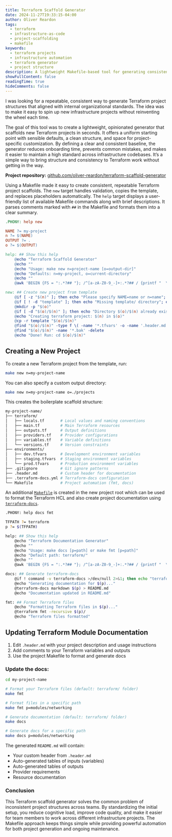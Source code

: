 ```yaml
---
title: Terraform Scaffold Generator
date: 2024-11-27T19:33:15-04:00
author: Oliver Reardon
tags:
  - terraform
  - infrastructure-as-code
  - project-scaffolding
  - makefile
keywords:
  - terraform projects
  - infrastructure automation
  - terraform generator
  - project structure
description: A lightweight Makefile-based tool for generating consistent Terraform project structures with organizational standards and best practices.
showFullContent: false
readingTime: true
hideComments: false
---
```


I was looking for a repeatable, consistent way to generate Terraform project structures that aligned with internal organizational standards. The idea was to make it easy to spin up new infrastructure projects without reinventing the wheel each time.

The goal of this tool was to create a lightweight, opinionated generator that scaffolds new Terraform projects in seconds. It offers a uniform starting point with sensible defaults, a clean structure, and space for project-specific customization. By defining a clear and consistent baseline, the generator reduces onboarding time, prevents common mistakes, and makes it easier to maintain a high standard across infrastructure codebases. It’s a simple way to bring structure and consistency to Terraform work without getting in the way.

**Project repository:** [github.com/oliver-reardon/terraform-scaffold-generator](https://github.com/oliver-reardon/terraform-scaffold-generator)

Using a Makefile made it easy to create consistent, repeatable Terraform project scaffolds. The `new` target handles validation, copies the template, and replaces placeholders automatically. The `help` target displays a user-friendly list of available Makefile commands along with brief descriptions. It parses comments marked with `##` in the Makefile and formats them into a clear summary.

```makefile
.PHONY: help new

NAME ?= my-project
n ?= $(NAME)
OUTPUT ?= .
o ?= $(OUTPUT)

help: ## Show this help
	@echo "Terraform Scaffold Generator"
	@echo ""
	@echo "Usage: make new n=project-name [o=output-dir]"
	@echo "Defaults: n=my-project, o=current-directory"
	@echo ""
	@awk 'BEGIN {FS = ":.*?## "}; /^[a-zA-Z0-9_-]+:.*?## / {printf "  \033[36m%-15s\033[0m %s\n", $$1, $$2}' $(MAKEFILE_LIST)

new: ## Create new project from template
	@if [ -z "$(n)" ]; then echo "Please specify NAME=name or n=name"; exit 1; fi
	@if [ ! -d "template" ]; then echo "Missing template/ directory"; exit 1; fi
	@mkdir -p "$(o)"
	@if [ -d "$(o)/$(n)" ]; then echo "Directory $(o)/$(n) already exists"; exit 1; fi
	@echo "Creating terraform project: $(n) in $(o)"
	@cp -r template "$(o)/$(n)"
	@find "$(o)/$(n)" -type f \( -name '*.tfvars' -o -name '.header.md' \) -exec sed -i.bak 's/my-project/$(n)/g' {} +
	@find "$(o)/$(n)" -name '*.bak' -delete
	@echo "Done! Run: cd $(o)/$(n)"
```

## Creating a New Project

To create a new Terraform project from the template, run:

```bash
make new n=my-project-name
```

You can also specify a custom output directory:

```bash
make new n=my-project-name o=./projects
```

This creates the boilerplate scaffold structure:

```bash
my-project-name/
├── terraform/
│   ├── locals.tf       # Local values and naming conventions
│   ├── main.tf         # Main Terraform resources
│   ├── outputs.tf      # Output definitions
│   ├── providers.tf    # Provider configurations
│   ├── variables.tf    # Variable definitions
│   └── versions.tf     # Version constraints
├── environments/
│   ├── dev.tfvars      # Development environment variables
│   ├── staging.tfvars  # Staging environment variables
│   └── prod.tfvars     # Production environment variables
├── .gitignore          # Git ignore patterns
├── .header.md          # Custom header for documentation
├── .terraform-docs.yml # Terraform-docs configuration
└── Makefile            # Project automation (fmt, docs)
```

An additional [`Makefile`](https://github.com/oliver-reardon/terraform-scaffold-generator/blob/main/template/Makefile) is created in the new project root which can be used to format the Terraform HCL and also create project documentation using [`terraform-docs`](https://github.com/terraform-docs/terraform-docs).

```bash
.PHONY: help docs fmt

TFPATH ?= terraform
p ?= $(TFPATH)

help: ## Show this help
	@echo "Terraform Documentation Generator"
	@echo ""
	@echo "Usage: make docs [p=path] or make fmt [p=path]"
	@echo "Default path: terraform/"
	@echo ""
	@awk 'BEGIN {FS = ":.*?## "}; /^[a-zA-Z0-9_-]+:.*?## / {printf "  \033[36m%-15s\033[0m %s\n", $$1, $$2}' $(MAKEFILE_LIST)

docs: ## Generate terraform-docs
	@if ! command -v terraform-docs >/dev/null 2>&1; then echo "terraform-docs not installed. Run: brew install terraform-docs"; exit 1; fi
	@echo "Generating documentation for $(p)..."
	@terraform-docs markdown $(p) > README.md
	@echo "Documentation updated in README.md"

fmt: ## Format Terraform files
	@echo "Formatting Terraform files in $(p)..."
	@terraform fmt -recursive $(p)/
	@echo "Terraform files formatted"
```

## Updating Terraform Module Documentation

1. Edit `.header.md` with your project description and usage instructions
2. Add comments to your Terraform variables and outputs
3. Use the project Makefile to format and generate docs

### Update the docs:
```bash
cd my-project-name

# Format your Terraform files (default: terraform/ folder)
make fmt

# Format files in a specific path
make fmt p=modules/networking

# Generate documentation (default: terraform/ folder)
make docs

# Generate docs for a specific path
make docs p=modules/networking
```

The generated `README.md` will contain:
- Your custom header from `.header.md`
- Auto-generated tables of inputs (variables)
- Auto-generated tables of outputs
- Provider requirements
- Resource documentation

### Conclusion

This Terraform scaffold generator solves the common problem of inconsistent project structures across teams. By standardizing the initial setup, you reduce cognitive load, improve code quality, and make it easier for team members to work across different infrastructure projects. The Makefile approach keeps things simple while providing powerful automation for both project generation and ongoing maintenance.